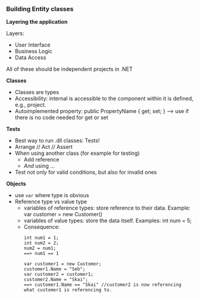 ### Building Entity classes  

**Layering the application**  

Layers:  
* User Interface  
* Business Logic  
* Data Access  

All of these should be independent projects in .NET  

**Classes**  

* Classes are types  
* Accessibility: internal is accessible to the component within it is defined, e.g., project.  
* Autoimplemented property: public PropertyName { get; set; } --> use if there is no code needed for get or set  

**Tests**  
* Best way to run .dll classes: Tests!  
* Arrange // Act // Assert  
* When using another class (for example for testing)  
  * Add reference  
  * *And* using ...  
* Test not only for valid conditions, but also for invalid ones  

**Objects**  
* use ```var``` where type is obvious  
* Reference type vs value type    
  * variables of reference types: store reference to their data. Example: var customer = new Customer()  
  * variables of value types: store the data itself. Examples: int num = 5;  
  * Consequence:  
    ```
    int num1 = 1; 
    int num2 = 2; 
    num2 = num1; 
    ==> num1 == 1
    ```
    ```
    var customer1 = new Customer; 
    customer1.Name = "Seb"; 
    var customer2 = customer1; 
    customer2.Name = "Skai"; 
    ==> customer1.Name == "Skai" //customer2 is now referencing what customer1 is referencing to.  
